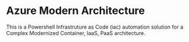 # Azure Modern Architecture

This is a Powershell Infrastruture as Code (iac) automation solution for a Complex Modernized Container, IaaS, PaaS architecture.